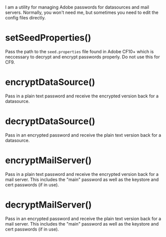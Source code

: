 ﻿I am a utility for managing Adobe passwords for datasources and mail servers.  Normally, you won't need me, but sometimes you need to edit the config files directly.
	
# setSeedProperties()

Pass the path to the `seed.properties` file found in Adobe CF10+ which is neccessary to decrypt and encrypt passwords properly.  Do not use this for CF9.

# encryptDataSource()

Pass in a plain text password and receive the encrypted version back for a datasource.

# decryptDataSource()

Pass in an encrypted password and receive the plain text version back for a datasource.

# encryptMailServer()

Pass in a plain text password and receive the encrypted version back for a mail server.  This includes the "main" password as well as the keystore and cert passwords (if in use).

# decryptMailServer()

Pass in an encrypted password and receive the plain text version back for a mail server.  This includes the "main" password as well as the keystore and cert passwords (if in use).
